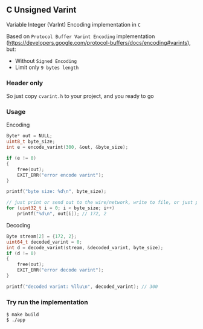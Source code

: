 ## C Unsigned Varint

Variable Integer (VarInt) Encoding implementation in `C`

Based on `Protocol Buffer Varint Encoding` implementation (https://developers.google.com/protocol-buffers/docs/encoding#varints), but:
- Without `Signed Encoding`
- Limit only `9 bytes length`

### Header only
So just copy `cvarint.h` to your project, and you ready to go

### Usage

Encoding
```c
Byte* out = NULL;
uint8_t byte_size;
int e = encode_varint(300, &out, &byte_size);

if (e != 0)
{
    free(out);
    EXIT_ERR("error encode varint");
}

printf("byte size: %d\n", byte_size);

// just print or send out to the wire/network, write to file, or just print
for (uint32_t i = 0; i < byte_size; i++)
    printf("%d\n", out[i]); // 172, 2
```

Decoding

```c
Byte stream[2] = {172, 2};
uint64_t decoded_varint = 0;
int d = decode_varint(stream, &decoded_varint, byte_size);
if (d != 0)
{
    free(out);
    EXIT_ERR("error decode varint");
}

printf("decoded varint: %llu\n", decoded_varint); // 300
```

### Try run the implementation
```shell
$ make build
$ ./app
```